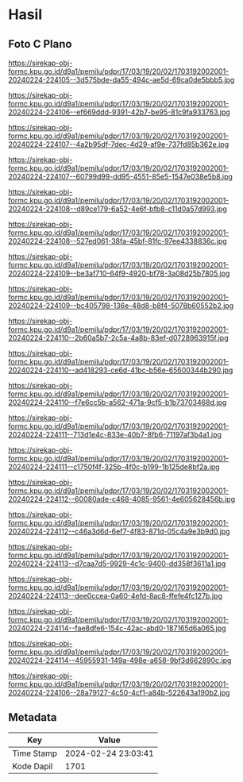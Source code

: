# Hasil

## Foto C Plano

https://sirekap-obj-formc.kpu.go.id/d9a1/pemilu/pdpr/17/03/19/20/02/1703192002001-20240224-224105--3d575bde-da55-494c-ae5d-69ca0de5bbb5.jpg

https://sirekap-obj-formc.kpu.go.id/d9a1/pemilu/pdpr/17/03/19/20/02/1703192002001-20240224-224106--ef669ddd-9391-42b7-be95-81c9fa933763.jpg

https://sirekap-obj-formc.kpu.go.id/d9a1/pemilu/pdpr/17/03/19/20/02/1703192002001-20240224-224107--4a2b95df-7dec-4d29-af9e-737fd85b362e.jpg

https://sirekap-obj-formc.kpu.go.id/d9a1/pemilu/pdpr/17/03/19/20/02/1703192002001-20240224-224107--60799d99-dd95-4551-85e5-1547e038e5b8.jpg

https://sirekap-obj-formc.kpu.go.id/d9a1/pemilu/pdpr/17/03/19/20/02/1703192002001-20240224-224108--d89ce179-6a52-4e6f-bfb8-c11d0a57d993.jpg

https://sirekap-obj-formc.kpu.go.id/d9a1/pemilu/pdpr/17/03/19/20/02/1703192002001-20240224-224108--527ed061-38fa-45bf-81fc-97ee4338836c.jpg

https://sirekap-obj-formc.kpu.go.id/d9a1/pemilu/pdpr/17/03/19/20/02/1703192002001-20240224-224109--be3af710-64f9-4920-bf78-3a08d25b7805.jpg

https://sirekap-obj-formc.kpu.go.id/d9a1/pemilu/pdpr/17/03/19/20/02/1703192002001-20240224-224109--bc405798-136e-48d8-b8f4-5078b60552b2.jpg

https://sirekap-obj-formc.kpu.go.id/d9a1/pemilu/pdpr/17/03/19/20/02/1703192002001-20240224-224110--2b60a5b7-2c5a-4a8b-83ef-d0728963915f.jpg

https://sirekap-obj-formc.kpu.go.id/d9a1/pemilu/pdpr/17/03/19/20/02/1703192002001-20240224-224110--ad418293-ce6d-41bc-b56e-65600344b290.jpg

https://sirekap-obj-formc.kpu.go.id/d9a1/pemilu/pdpr/17/03/19/20/02/1703192002001-20240224-224110--f7e6cc5b-a562-471a-9cf5-b1b73703468d.jpg

https://sirekap-obj-formc.kpu.go.id/d9a1/pemilu/pdpr/17/03/19/20/02/1703192002001-20240224-224111--713d1e4c-833e-40b7-8fb6-71197af3b4a1.jpg

https://sirekap-obj-formc.kpu.go.id/d9a1/pemilu/pdpr/17/03/19/20/02/1703192002001-20240224-224111--c1750f4f-325b-4f0c-b199-1b125de8bf2a.jpg

https://sirekap-obj-formc.kpu.go.id/d9a1/pemilu/pdpr/17/03/19/20/02/1703192002001-20240224-224112--60080ade-c468-4085-9561-4e605628456b.jpg

https://sirekap-obj-formc.kpu.go.id/d9a1/pemilu/pdpr/17/03/19/20/02/1703192002001-20240224-224112--c46a3d6d-6ef7-4f83-871d-05c4a9e3b9d0.jpg

https://sirekap-obj-formc.kpu.go.id/d9a1/pemilu/pdpr/17/03/19/20/02/1703192002001-20240224-224113--d7caa7d5-9929-4c1c-9400-dd358f3611a1.jpg

https://sirekap-obj-formc.kpu.go.id/d9a1/pemilu/pdpr/17/03/19/20/02/1703192002001-20240224-224113--dee0ccea-0a60-4efd-8ac8-ffefe4fc127b.jpg

https://sirekap-obj-formc.kpu.go.id/d9a1/pemilu/pdpr/17/03/19/20/02/1703192002001-20240224-224114--fae8dfe6-154c-42ac-abd0-187165d6a065.jpg

https://sirekap-obj-formc.kpu.go.id/d9a1/pemilu/pdpr/17/03/19/20/02/1703192002001-20240224-224114--45955931-149a-498e-a658-9bf3d662890c.jpg

https://sirekap-obj-formc.kpu.go.id/d9a1/pemilu/pdpr/17/03/19/20/02/1703192002001-20240224-224106--28a79127-4c50-4cf1-a84b-522643a190b2.jpg


## Metadata

| Key        | Value               |
| ---------- | ------------------- |
| Time Stamp | 2024-02-24 23:03:41 |
| Kode Dapil | 1701                |



